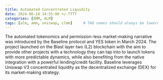 ```yaml
---
title: Automated Concentrated Liquidity
date: 2024-06-18 14:55:00 +/-TTTT
categories: [AMM, ALM]
tags: [alm, amm, uniswap, clmm]     # TAG names should always be lowercase
---
```


The automated tokenomics and permission-less market-making narrative was introduced by the Baseline protocol and YES token in March 2024. The project launched on the Blast layer two (L2) blockchain with the aim to provide other projects with a technology they can tap into to launch tokens with more predictable dynamics, while also benefiting from the native integration with a powerful lending/credit facility. Baseline leverages Uniswap V3 concentrated liquidity as the decentralized exchange (DEX) for its market-making strategy.
